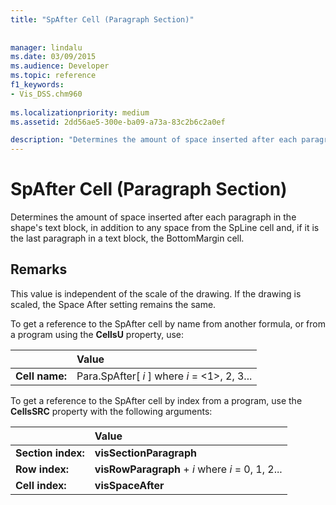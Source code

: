 ```yaml
---
title: "SpAfter Cell (Paragraph Section)"
 
 
manager: lindalu
ms.date: 03/09/2015
ms.audience: Developer
ms.topic: reference
f1_keywords:
- Vis_DSS.chm960
 
ms.localizationpriority: medium
ms.assetid: 2dd56ae5-300e-ba09-a73a-83c2b6c2a0ef

description: "Determines the amount of space inserted after each paragraph in the shape's text block, in addition to any space from the SpLine cell and, if it is the last paragraph in a text block, the BottomMargin cell."
---
```


# SpAfter Cell (Paragraph Section)

Determines the amount of space inserted after each paragraph in the shape's text block, in addition to any space from the SpLine cell and, if it is the last paragraph in a text block, the BottomMargin cell.
  
## Remarks

This value is independent of the scale of the drawing. If the drawing is scaled, the Space After setting remains the same.
  
To get a reference to the SpAfter cell by name from another formula, or from a program using the **CellsU** property, use: 
  
||Value |
|:-----|:-----|
| **Cell name:**  <br/> | Para.SpAfter[  *i*  ]            where  *i*  = <1>, 2, 3... |
   
To get a reference to the SpAfter cell by index from a program, use the **CellsSRC** property with the following arguments: 
  
||Value |
|:-----|:-----|
| **Section index:**  <br/> |**visSectionParagraph** <br/> |
| **Row index:**  <br/> |**visRowParagraph** +  *i*            where  *i*  = 0, 1, 2... |
| **Cell index:**  <br/> |**visSpaceAfter** <br/> |
   

